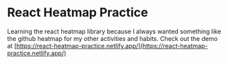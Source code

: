 # React Heatmap Practice

Learning the react heatmap library because I always wanted something like the github heatmap for my other activities and habits.
Check out the demo at [https://react-heatmap-practice.netlify.app/](https://react-heatmap-practice.netlify.app/)